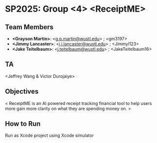 # SP2025: Group &lt;4&gt; &lt;ReceiptME&gt;

## Team Members
- **&lt;Grayson Martin&gt;**: &lt;g.p.martin@wustl.edu&gt; ; &lt;gm3197&gt;
- **&lt;Jimmy Lancaster&gt;**: &lt;j.j.lancaster@wustl.edu&gt; ; &lt;Jimmyl123&gt;
- **&lt;Jake Teitelbaum&gt;**: &lt;j.teitelbaum@wustl.edu&gt; ; &lt;JakeTeitelbaum16&gt;

## TA
&lt;Jeffrey Wang & Victor Durojaiye&gt;

## Objectives
&lt; ReceiptME is an AI powered receipt tracking financial tool to help users more gain more clarity on what they are spending money on. &gt;

## How to Run
Run as Xcode project using Xcode simulator
